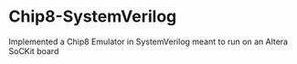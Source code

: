 # Chip8-SystemVerilog
Implemented a Chip8 Emulator in SystemVerilog meant to run on an Altera SoCKit board
